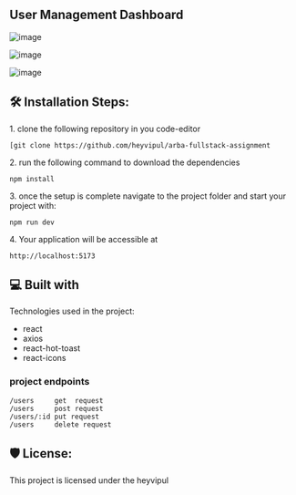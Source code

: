 ## User Management Dashboard


![image](https://github.com/heyvipul/tacnique-assignment/assets/131906819/95c07055-9261-4ab8-bbb5-2d279c625da4)

![image](https://github.com/heyvipul/tacnique-assignment/assets/131906819/014b015e-c7d8-4bc8-a5dc-2a8c1511df1a)

![image](https://github.com/heyvipul/tacnique-assignment/assets/131906819/7744a93e-b172-4039-bf28-724f4803bac2)

<h2>🛠️ Installation Steps:</h2>

<p>1. clone the following repository in you code-editor</p>

```
[git clone https://github.com/heyvipul/arba-fullstack-assignment
```

<p>2. run the following command to download the dependencies</p>

```
npm install
```

<p>3. once the setup is complete navigate to the project folder and start your project with:</p>

```
npm run dev
```

<p>4. Your application will be accessible at</p>

```
http://localhost:5173
```

  
  
<h2>💻 Built with</h2>

Technologies used in the project:

*   react
*   axios
*   react-hot-toast
*   react-icons


### project endpoints 
```
/users     get  request
/users     post request
/users/:id put request
/users     delete request

```

<h2>🛡️ License:</h2>

This project is licensed under the heyvipul



